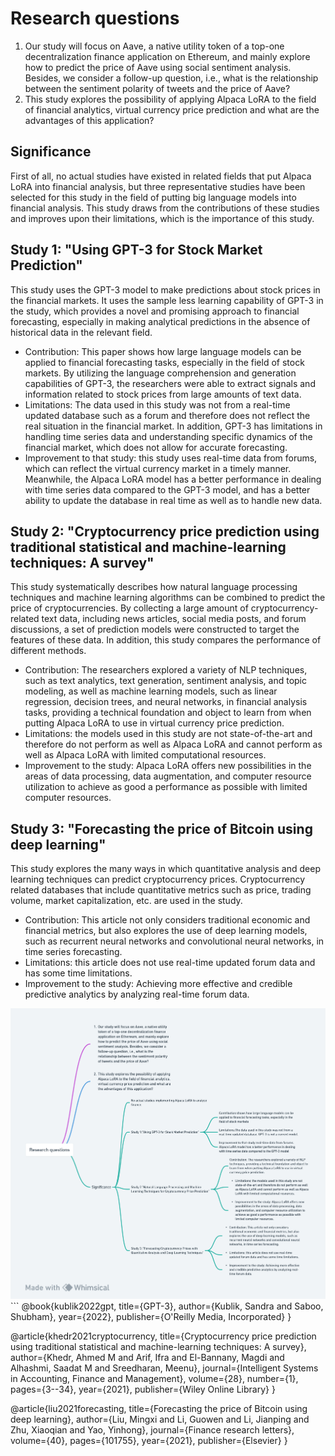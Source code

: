 # Research questions
1. Our study will focus on Aave, a native utility token of a top-one decentralization finance application on Ethereum, and mainly explore how to predict the price of Aave using social sentiment analysis. Besides, we consider a follow-up question, i.e., what is the relationship between the sentiment polarity of tweets and the price of Aave?
2. This study explores the possibility of applying Alpaca LoRA to the field of financial analytics, virtual currency price prediction and what are the advantages of this application?
## Significance
First of all, no actual studies have existed in related fields that put Alpaca LoRA into financial analysis, but three representative studies have been selected for this study in the field of putting big language models into financial analysis. This study draws from the contributions of these studies and improves upon their limitations, which is the importance of this study.

## Study 1: "Using GPT-3 for Stock Market Prediction"
This study uses the GPT-3 model to make predictions about stock prices in the financial markets. It uses the sample less learning capability of GPT-3 in the study, which provides a novel and promising approach to financial forecasting, especially in making analytical predictions in the absence of historical data in the relevant field.
- Contribution: This paper shows how large language models can be applied to financial forecasting tasks, especially in the field of stock markets. By utilizing the language comprehension and generation capabilities of GPT-3, the researchers were able to extract signals and information related to stock prices from large amounts of text data.
- Limitations: The data used in this study was not from a real-time updated database such as a forum and therefore does not reflect the real situation in the financial market. In addition, GPT-3 has limitations in handling time series data and understanding specific dynamics of the financial market, which does not allow for accurate forecasting.
- Improvement to that study: this study uses real-time data from forums, which can reflect the virtual currency market in a timely manner. Meanwhile, the Alpaca LoRA model has a better performance in dealing with time series data compared to the GPT-3 model, and has a better ability to update the database in real time as well as to handle new data.

## Study 2: "Cryptocurrency price prediction using traditional statistical and machine-learning techniques: A survey"
This study systematically describes how natural language processing techniques and machine learning algorithms can be combined to predict the price of cryptocurrencies. By collecting a large amount of cryptocurrency-related text data, including news articles, social media posts, and forum discussions, a set of prediction models were constructed to target the features of these data. In addition, this study compares the performance of different methods.
- Contribution: The researchers explored a variety of NLP techniques, such as text analytics, text generation, sentiment analysis, and topic modeling, as well as machine learning models, such as linear regression, decision trees, and neural networks, in financial analysis tasks, providing a technical foundation and object to learn from when putting Alpaca LoRA to use in virtual currency price prediction.
- Limitations: the models used in this study are not state-of-the-art and therefore do not perform as well as Alpaca LoRA and cannot perform as well as Alpaca LoRA with limited computational resources.
- Improvement to the study: Alpaca LoRA offers new possibilities in the areas of data processing, data augmentation, and computer resource utilization to achieve as good a performance as possible with limited computer resources.

## Study 3: "Forecasting the price of Bitcoin using deep learning"
This study explores the many ways in which quantitative analysis and deep learning techniques can predict cryptocurrency prices. Cryptocurrency related databases that include quantitative metrics such as price, trading volume, market capitalization, etc. are used in the study.
- Contribution: This article not only considers traditional economic and financial metrics, but also explores the use of deep learning models, such as recurrent neural networks and convolutional neural networks, in time series forecasting.
- Limitations: this article does not use real-time updated forum data and has some time limitations.
- Improvement to the study: Achieving more effective and credible predictive analytics by analyzing real-time forum data.
<img src="Research Questions .png" alt="Research Questions">
```
@book{kublik2022gpt,
  title={GPT-3},
  author={Kublik, Sandra and Saboo, Shubham},
  year={2022},
  publisher={O'Reilly Media, Incorporated}
}

@article{khedr2021cryptocurrency,
  title={Cryptocurrency price prediction using traditional statistical and machine-learning techniques: A survey},
  author={Khedr, Ahmed M and Arif, Ifra and El-Bannany, Magdi and Alhashmi, Saadat M and Sreedharan, Meenu},
  journal={Intelligent Systems in Accounting, Finance and Management},
  volume={28},
  number={1},
  pages={3--34},
  year={2021},
  publisher={Wiley Online Library}
}

@article{liu2021forecasting,
  title={Forecasting the price of Bitcoin using deep learning},
  author={Liu, Mingxi and Li, Guowen and Li, Jianping and Zhu, Xiaoqian and Yao, Yinhong},
  journal={Finance research letters},
  volume={40},
  pages={101755},
  year={2021},
  publisher={Elsevier}
}
```
